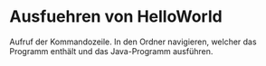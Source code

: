 # Ausfuehren von HelloWorld

Aufruf der Kommandozeile. In den Ordner navigieren, welcher das Programm 
enthält und das Java-Programm ausführen. 
